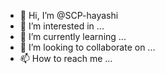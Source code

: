 - 👋 Hi, I’m @SCP-hayashi
- 👀 I’m interested in ...
- 🌱 I’m currently learning ...
- 💞️ I’m looking to collaborate on ...
- 📫 How to reach me ...

<!---
SCP-hayashi/SCP-hayashi is a ✨ special ✨ repository because its `README.md` (this file) appears on your GitHub profile.
You can click the Preview link to take a look at your changes.
--->
